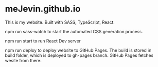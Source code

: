 # meJevin.github.io
This is my website. Built with SASS, TypeScript, React.

npm run sass-watch to start the automated CSS generation process.

npm run start to run React Dev server

npm run deploy to deploy website to GitHub Pages. The build is stored in build folder, which is deployed to gh-pages branch. GitHub Pages fetches wesite from there.
